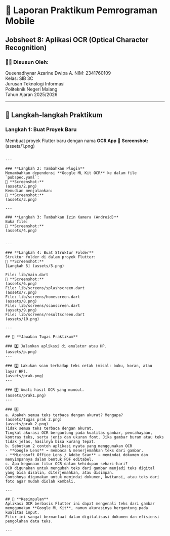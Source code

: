 # 📱 Laporan Praktikum Pemrograman Mobile  
## **Jobsheet 8: Aplikasi OCR (Optical Character Recognition)**  

### 👩‍💻 **Disusun Oleh:**  
Queenadhynar Azarine Dwipa A.
NIM: 2341760109  
Kelas: SIB 3C  
Jurusan Teknologi Informasi  
Politeknik Negeri Malang  
Tahun Ajaran 2025/2026  

---

## 🧩 **Langkah-langkah Praktikum**

### **Langkah 1: Buat Proyek Baru**
Membuat proyek Flutter baru dengan nama **OCR App** 
📸 **Screenshot:**  
(assets/1.png)

```

---

### **Langkah 2: Tambahkan Plugin**
Menambahkan dependensi **Google ML Kit OCR** ke dalam file `pubspec.yaml`:
📸 **Screenshot:**  
(assets/2.png)
Kemudian menjalankan:
📸 **Screenshot:**  
(assets/3.png)

---

### **Langkah 3: Tambahkan Izin Kamera (Android)**
Buka file:
📸 **Screenshot:**  
(assets/4.png)


---

### **Langkah 4: Buat Struktur Folder**
Struktur folder di dalam proyek Flutter:
📸 **Screenshot:**  
[Langkah 5] (assets/5.png)

File: lib/main.dart
📸 **Screenshot:**  
(assets/6.png)
File: lib/screens/splashscreen.dart
(assets/7.png)
File: lib/screens/homescreen.dart
(assets/8.png)
File: lib/screens/scanscreen.dart
(assets/9.png)
File: lib/screens/resultscreen.dart
(assets/10.png)

---

## 🧠 **Jawaban Tugas Praktikum**

### 1️⃣ Jalankan aplikasi di emulator atau HP.
(assets/p.png)
---

### 2️⃣ Lakukan scan terhadap teks cetak (misal: buku, koran, atau layar HP).
(assets/prak.png)
---

### 3️⃣ Amati hasil OCR yang muncul.
(assets/prak1.png)
---

### 4️⃣ 
a. Apakah semua teks terbaca dengan akurat? Mengapa?  
(assets/tugas prak 2.png)
(assets/prak 2.png)
Tidak semua teks terbaca dengan akurat.  
Tingkat akurasi OCR bergantung pada kualitas gambar, pencahayaan, kontras teks, serta jenis dan ukuran font. Jika gambar buram atau teks tidak jelas, hasilnya bisa kurang tepat.
b. Sebutkan 2 contoh aplikasi nyata yang menggunakan OCR  
- **Google Lens** → membaca & menerjemahkan teks dari gambar.  
- **Microsoft Office Lens / Adobe Scan** → memindai dokumen dan menyimpannya dalam bentuk PDF editabel.
c. Apa kegunaan fitur OCR dalam kehidupan sehari-hari?  
OCR digunakan untuk mengubah teks dari gambar menjadi teks digital yang bisa disalin, diterjemahkan, atau disimpan.  
Contohnya digunakan untuk memindai dokumen, kwitansi, atau teks dari foto agar mudah diolah kembali.

---

## 🧾 **Kesimpulan**
Aplikasi OCR berbasis Flutter ini dapat mengenali teks dari gambar menggunakan **Google ML Kit**, namun akurasinya bergantung pada kualitas input.  
Fitur ini sangat bermanfaat dalam digitalisasi dokumen dan efisiensi pengolahan data teks.

---
